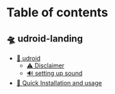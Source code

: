 # Table of contents

## 🛸 udroid-landing

* [🐧 udroid](README.md)
  * [⚠️ Disclaimer](udroid-landing/udroid/disclaimer.md)
  * [🔊 setting up sound](udroid-landing/setting-up-sound.md)
* [📖 Quick Installation and usage](udroid-landing/quick-installation-and-usage.md)
